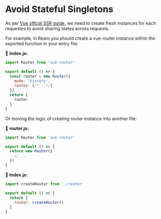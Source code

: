 # Avoid Stateful Singletons

As per [Vue offcial SSR guide](https://ssr.vuejs.org/guide/structure.html#avoid-stateful-singletons), we need to create fresh instances for each requestes to avoid sharing states across requests.

For example, in Ream you should create a vue-router instance within the exported function in your entry file:

📝 __index.js:__

```js
import Router from 'vue-router'

export default () => {
  const router = new Router({
    mode: 'history',
    routes: [/*...*/]
  })
  return {
    router
  }
}
```

Or moving the logic of creating router instance into another file:

📝 __router.js:__

```js
import Router from 'vue-router'

export default () => {
  return new Router({
    // ...
  })
}
```

📝 __index.js:__

```js
import createRouter from './router'

export default () => {
  return {
    router: createRouter()
  }
}
```